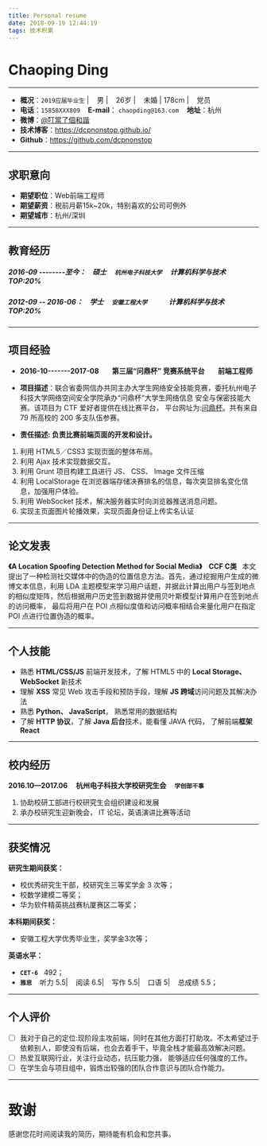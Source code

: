 ```yaml
---
title: Personal resume
date: 2018-09-19 12:44:19
tags: 技术积累
---
```


# Chaoping Ding
-----
-  **概况**：`2019应届毕业生` |&nbsp; &nbsp; 男 | &nbsp; &nbsp;26岁  | &nbsp; &nbsp;未婚 | 178cm |&nbsp; &nbsp; 党员
-  **电话**：`15858XXX809`  &nbsp; &nbsp;**E-mail**： `chaopding@163.com` &nbsp; &nbsp;**地址**：杭州
-   **微博**：[@叮當了個和諧](https://weibo.com/3267874892/) 
- **技术博客**：https://dcpnonstop.github.io/ 
- **Github**：https://github.com/dcpnonstop
---

## 求职意向
- **期望职位**：Web前端工程师
- **期望薪资**：税前月薪15k~20k，特别喜欢的公司可例外
- **期望城市**：杭州/深圳
 
---

## 教育经历
##### 2016-09 --------至今：&nbsp; &nbsp; 硕士   &nbsp; &nbsp;  `杭州电子科技大学` &nbsp; &nbsp;    计算机科学与技术  &nbsp; &nbsp;  TOP:20%
##### 2012-09 -- 2016-06：&nbsp; &nbsp; 学士   &nbsp; &nbsp;  `安徽工程大学` &nbsp; &nbsp; &nbsp; &nbsp; &nbsp; &nbsp;      计算机科学与技术  &nbsp; &nbsp;  TOP:20%

---

## 项目经验
- **2016-10-------2017-08&nbsp; &nbsp;&nbsp; &nbsp;&nbsp; 第三届“问鼎杯” 竞赛系统平台&nbsp; &nbsp;&nbsp; &nbsp;&nbsp; 前端工程师**

- **项目描述**：联合省委网信办共同主办大学生网络安全技能竞赛，委托杭州电子科技大学网络空间安全学院承办“问鼎杯“大学生网络信息 安全与保密技能大赛。该项目为 CTF 爱好者提供在线比赛平台， 平台网址为:[问鼎杯](http://sec.hdu.edu.cn)。共有来自 79 所高校的 200 多支队伍参赛。
- **责任描述: 负责比赛前端页面的开发和设计。**
1. 利用 HTML5／CSS3 实现页面的整体布局。
2. 利用 Ajax 技术实现数据交互。
3. 利用 Grunt 项目构建工具进行 JS、 CSS、 Image 文件压缩
4. 利用 LocalStorage 在浏览器端存储决赛排名的信息，每次突显排名变化信息，加强用户体验。
5. 利用 WebSocket 技术，解决服务器实时向浏览器推送消息问题。
6. 实现主页面图片轮播效果，实现页面身份证上传实名认证

---
## 论文发表
**《A Location Spoofing Detection Method for Social Media》 &nbsp;&nbsp; CCF C类&nbsp;&nbsp;**  本文提出了一种检测社交媒体中的伪造的位置信息方法。首先，通过挖掘用户生成的微博文本信息，利用 LDA 主题模型来学习用户话题，并据此计算出用户与签到地点的相似度矩阵，然后根据用户历史签到数据并使用贝叶斯模型计算用户在签到地点的访问概率， 最后将用户在 POI 点相似度值和访问概率相结合来量化用户在指定 POI 点进行位置伪造的概率。

---
## 个人技能
- 熟悉 **HTML/CSS/JS** 前端开发技术，了解 HTML5 中的 **Local Storage、 WebSocket** 新技术
- 理解 **XSS** 常见 Web 攻击手段和预防手段，理解 **JS 跨域**访问问题及其解决办法
-  熟悉 **Python、 JavaScript**， 熟悉常用的数据结构
- 了解 **HTTP 协议**，了解 **Java 后台**技术，能看懂 JAVA 代码， 了解前端**框架 React**
---

## 校内经历
**2016.10—2017.06&nbsp;&nbsp;&nbsp;&nbsp; 杭州电子科技大学校研究生会&nbsp;&nbsp;&nbsp;&nbsp; ```学创部干事 ```**
1. 协助校研工部进行校研究生会组织建设和发展
2. 承办校研究生迎新晚会， IT 论坛，英语演讲比赛等活动
---

## 获奖情况
 **研究生期间获奖：**
  - 校优秀研究生干部，校研究生三等奖学金 3 次等；
  - 校数学建模二等奖；
  - 华为软件精英挑战赛杭厦赛区二等奖；
  
**本科期间获奖：** 
- 安徽工程大学优秀毕业生，奖学金3次等；

**英语水平：**
 -  **```CET-6```**&nbsp;&nbsp; 492；
 -  **```雅思```**&nbsp;&nbsp; &nbsp;听力 5.5| &nbsp;&nbsp; 阅读 6.5| &nbsp;&nbsp; 写作 5.5| &nbsp;&nbsp; 口语 5| &nbsp;&nbsp; 总成绩 5.5；

---

## 个人评价

 - [ ] 我对于自己的定位:现阶段主攻前端，同时在其他方面打打助攻。不太希望过于依赖别人，即使没有后端，也会去着手干，毕竟全栈才能最高效解决问题。
 - [ ] 热爱互联网行业，关注行业动态，抗压能力强， 能够适应任何强度的工作。
 - [ ] 在学生会与项目组中，锻炼出较强的团队合作意识与团队合作能力。
---

# 致谢
感谢您花时间阅读我的简历，期待能有机会和您共事。
